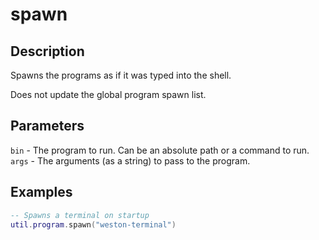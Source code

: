 # spawn

## Description
Spawns the programs as if it was typed into the shell.

Does not update the global program spawn list.

## Parameters
`bin` - The program to run. Can be an absolute path or a command to run.
`args` - The arguments (as a string) to pass to the program.

## Examples
```lua
-- Spawns a terminal on startup
util.program.spawn("weston-terminal")
```

